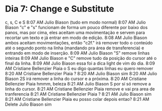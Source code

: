 # Dia 7: Change e Substitute

c, s, C e S
8:07 AM
Julio Biason
(tudo em modo normal)
8:07 AM
Julio Biason
"c" e "s" funcionam de forma um pouco diferente por baixo dos panos, mas por cima, eles aceitam uma movimentação e servem para recortar um texto e já entrar em modo de edição.
8:08 AM
Julio Biason
ambos aceitam movimentações, então "c2f." irá remover todo o conteúdo até o segundo ponto na linha (mandando pra área de transferencia) e entrando em modo de inserção.
8:09 AM
Julio Biason
"S" remove linhas inteiras
8:09 AM
Julio Biason
e "C" remove tudo da posição do cursor até o final da linha.
8:09 AM
Julio Biason
essa foi a dica light de vim do dia.
8:09 AM
Cristiane Bellenzier Piaia
o S eu digo quantas linhas eu quero remover
8:20 AM
Cristiane Bellenzier Piaia
?
8:20 AM
Julio Biason
sim
8:20 AM
Julio Biason
2S irá remover a linha do cursor e a próxima.
8:20 AM
Cristiane Bellenzier Piaia
hmmm, beleza
8:21 AM
Julio Biason
S por sí só remove a linha do cursor.
8:21 AM
Cristiane Bellenzier Piaia
remove e vai pra area de tranferencia
8:21 AM
Cristiane Bellenzier Piaia
?
8:21 AM
Julio Biason
sim
8:21 AM
Cristiane Bellenzier Piaia
eu posso colar depois entao?
8:21 AM
Delete
Julio Biason
sim